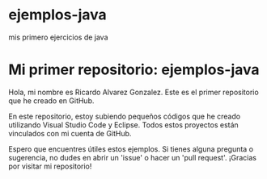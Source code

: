 # ejemplos-java
mis primero ejercicios de java
# Mi primer repositorio: ejemplos-java

Hola, mi nombre es Ricardo Alvarez Gonzalez. Este es el primer repositorio que he creado en GitHub.

En este repositorio, estoy subiendo pequeños códigos que he creado utilizando Visual Studio Code y Eclipse. Todos estos proyectos están vinculados con mi cuenta de GitHub.

Espero que encuentres útiles estos ejemplos. Si tienes alguna pregunta o sugerencia, no dudes en abrir un 'issue' o hacer un 'pull request'. ¡Gracias por visitar mi repositorio!
